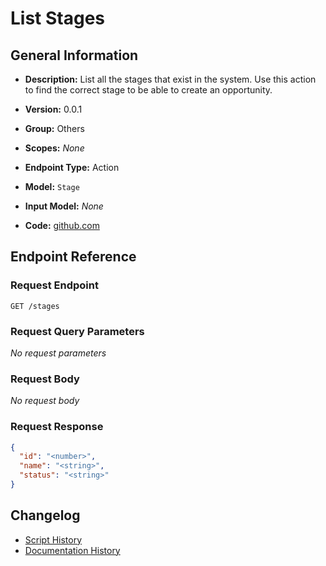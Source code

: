 <!-- BEGIN GENERATED CONTENT -->
# List Stages

## General Information

- **Description:** List all the stages that exist in the system. Use this action to find
the correct stage to be able to create an opportunity.

- **Version:** 0.0.1
- **Group:** Others
- **Scopes:** _None_
- **Endpoint Type:** Action
- **Model:** `Stage`
- **Input Model:** _None_
- **Code:** [github.com](https://github.com/NangoHQ/integration-templates/tree/main/integrations/unanet/actions/list-stages.ts)


## Endpoint Reference

### Request Endpoint

`GET /stages`

### Request Query Parameters

_No request parameters_

### Request Body

_No request body_

### Request Response

```json
{
  "id": "<number>",
  "name": "<string>",
  "status": "<string>"
}
```

## Changelog

- [Script History](https://github.com/NangoHQ/integration-templates/commits/main/integrations/unanet/actions/list-stages.ts)
- [Documentation History](https://github.com/NangoHQ/integration-templates/commits/main/integrations/unanet/actions/list-stages.md)

<!-- END  GENERATED CONTENT -->

